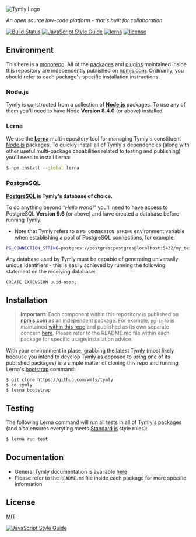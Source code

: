 ![Tymly Logo](https://github.com/wmfs/tymly/blob/master/packages/tymly-doc-generator/hugo-site/content/images/tymly-logo.png)

_An open source low-code platform - that's built for collaboration_

[![Build Status](https://travis-ci.org/wmfs/tymly.svg?branch=master)](https://travis-ci.org/wmfs/tymly) [![JavaScript Style Guide](https://img.shields.io/badge/code_style-standard-brightgreen.svg)](https://standardjs.com) [![lerna](https://img.shields.io/badge/maintained%20with-lerna-cc00ff.svg)](https://lernajs.io/) [![license](https://img.shields.io/github/license/mashape/apistatus.svg)](https://github.com/wmfs/tymly/blob/master/LICENSE)

## <a name="environment-variables"></a>Environment
This here is a [monorepo](http://www.drmaciver.com/2016/10/why-you-should-use-a-single-repository-for-all-your-companys-projects/). All of the [packages](https://github.com/wmfs/tymly/tree/master/packages) and [plugins](https://github.com/wmfs/tymly/tree/master/plugins) maintained inside this repository are independently published on [npmjs.com](https://www.npmjs.com/).
Ordinarily, you should refer to each package's specific installation instructions.

### Node.js

Tymly is constructed from a collection of __[Node.js](https://nodejs.org/en/)__ packages. To use any of them you'll need to have  Node __Version 8.4.0__ (or above) installed. 

### Lerna

We use the __[Lerna](https://lernajs.io/)__ multi-repository tool for managing Tymly's constituent [Node.js](https://nodejs.org/en/) packages. To quickly install all of Tymly's dependencies (along with other useful multi-package capabilities related to testing and publishing) you'll need to install Lerna:    

```bash
$ npm install --global lerna
```

### PostgreSQL

__[PostgreSQL](https://www.postgresql.org/about/) is Tymly's database of choice.__

To do anything beyond "_Hello world!_" you'll need to have access to PostgreSQL __Version 9.6__ (or above) and have created a database before running Tymly.

* Note that Tymly refers to a `PG_CONNECTION_STRING` environment variable when establishing a pool of PostgreSQL connections, for example: 

``` bash
PG_CONNECTION_STRING=postgres://postgres:postgres@localhost:5432/my_test_db
```

Any database used by Tymly must be capable of generating universally unique identifiers - this is easily achieved by running the following statement on the receiving database:

```
CREATE EXTENSION uuid-ossp;
```


## <a name="installing"></a>Installation

> __Important:__ Each component within this repository is published on [npmjs.com](https://www.npmjs.com/) as an independent package.
For example, `pg-info` is maintained [within this repo](https://github.com/wmfs/tymly/tree/master/packages/pg-info) and published as its own separate concern [here](https://www.npmjs.com/package/pg-info). Please refer to the README.md file within each package for specific usage/installation advice.

With your environment in place, grabbing the latest Tymly (most likely because you intend to develop Tymly as opposed to _using_ one of its published packages) is a simple matter of cloning this repo and running Lerna's [bootstrap](https://lernajs.io/#command-bootstrap) command: 

```
$ git clone https://github.com/wmfs/tymly
$ cd tymly
$ lerna bootstrap
```

## <a name="test"></a>Testing

The following Lerna command will run all tests in all of Tymly's packages (and also ensures everyting meets [Standard.js](https://standardjs.com/) style rules):

``` bash
$ lerna run test
```

## <a name="documentation"></a>Documentation

* General Tymly documentation is available [here](http://www.tymly.io)
* Please refer to the `README.md` file inside each package for more specific information


## <a name="license"></a>License

[MIT](https://github.com/wmfs/tymly/blob/master/LICENSE)

[![JavaScript Style Guide](https://cdn.rawgit.com/standard/standard/master/badge.svg)](https://github.com/standard/standard)
